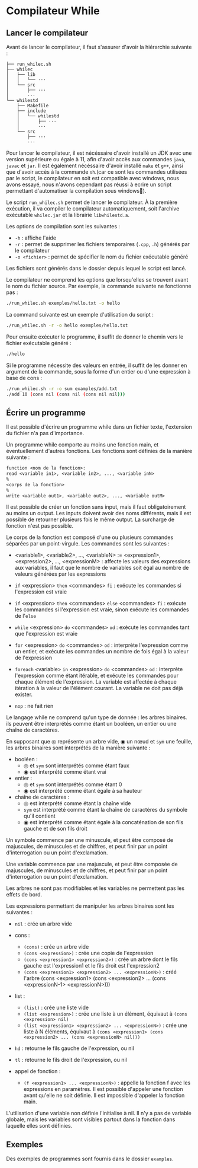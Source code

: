 # Compilateur While

## Lancer le compilateur

Avant de lancer le compilateur, il faut s'assurer d'avoir la hiérarchie suivante :

```
├── run_whilec.sh
├── whilec
│   ├── lib
│   │   └── ···
│   └── src
│       ├── ···
│       ···
└── whilestd
    ├── Makefile
    ├── include
    │   └── whilestd
    │       ├── ···
    │       ···
    └── src
        ├── ···
        ···
```

Pour lancer le compilateur, il est nécéssaire d'avoir installé un JDK avec une version supérieure ou égale à 11, afin d'avoir accès aux commandes `java`, `javac` et `jar`. Il est également nécéssaire d'avoir installé `make` et `g++`, ainsi que d'avoir accès à la commande `sh`.(car ce sont les commandes utilisées par le script, le compilateur en soit est compatible avec windows, nous avons essayé, nous n'avons cependant pas réussi à ecrire un script permettant d'automatiser la compilation sous windows🙁).

Le script `run_whilec.sh` permet de lancer le compilateur. À la première exécution, il va compiler le compilateur automatiquement, soit l'archive exécutable `whilec.jar` et la librairie `libwhilestd.a`.
    
Les options de compilation sont les suivantes :
 - `-h` : affiche l'aide
 - `-r` : permet de supprimer les fichiers temporaires (`.cpp`, `.h`) générés par le compilateur
- `-o <fichier>` : permet de spécifier le nom du fichier exécutable généré

Les fichiers sont générés dans le dossier depuis lequel le script est lancé.

Le compilateur ne comprend les options que lorsqu'elles se trouvent avant le nom du fichier source. Par exemple, la commande suivante ne fonctionne pas :

```bash
./run_whilec.sh exemples/hello.txt -o hello
```

La command suivante est un exemple d'utilisation du script :

```bash
./run_whilec.sh -r -o hello exemples/hello.txt
```

Pour ensuite exécuter le programme, il suffit de donner le chemin vers le fichier exécutable généré :

```bash
./hello
```

Si le programme nécessite des valeurs en entrée, il suffit de les donner en argument de la commande, sous la forme d'un entier ou d'une expression à base de cons :

```bash
./run_whilec.sh -r -o sum examples/add.txt
./add 10 (cons nil (cons nil (cons nil nil)))
```

## Écrire un programme

Il est possible d'écrire un programme while dans un fichier texte, l'extension du fichier n'a pas d'importance.

Un programme while comporte au moins une fonction main, et éventuellement d'autres fonctions. Les fonctions sont définies de la manière suivante :

```txt
function <nom de la fonction>:
read <variable in1>, <variable in2>, ..., <variable inN>
%
<corps de la fonction>
%
write <variable out1>, <variable out2>, ..., <variable outM>
```

Il est possible de créer un fonction sans input, mais il faut obligatoirement au moins un output. Les inputs doivent avoir des noms différents, mais il est possible de retourner plusieurs fois le même output. La surcharge de fonction n'est pas possible.

Le corps de la fonction est composé d'une ou plusieurs commandes séparées par un point-virgule. Les commandes sont les suivantes :

- \<variable1>, \<variable2>, ..., \<variableN> := \<expression1>, \<expression2>, ..., \<expressionM> : affecte les valeurs des expressions aux variables, il faut que le nombre de variables soit égal au nombre de valeurs générées par les expressions

- `if` \<expression> `then` \<commandes> `fi` : exécute les commandes si l'expression est vraie

- `if` \<expression> `then` \<commandes> `else` \<commandes> `fi` : exécute les commandes si l'expression est vraie, sinon exécute les commandes de l'`else`

- `while` \<expression> `do` \<commandes> `od` : exécute les commandes tant que l'expression est vraie

- `for` \<expression> `do` \<commandes> `od` : interprète l'expression comme un entier, et exécute les commandes un nombre de fois égal à la valeur de l'expression

- `foreach` \<variable> `in` \<expression> `do` \<commandes> `od` : interprète l'expression comme étant itérable, et exécute les commandes pour chaque élément de l'expression. La variable est affectée à chaque itération à la valeur de l'élément courant. La variable ne doit pas déjà exister.


- `nop` : ne fait rien


Le langage while ne comprend qu'un type de donnée : les arbres binaires. ils peuvent être interprétés comme étant un booléen, un entier ou une chaîne de caractères.

En supposant que ◎ représente un arbre vide, ◉ un nœud et `sym` une feuille, les arbres binaires sont interprétés de la manière suivante :

- booléen : 
    - ◎ et `sym` sont interprétés comme étant faux
    - ◉ est interprété comme étant vrai
- entier :
    - ◎ et `sym` sont interprétés comme étant 0
    - ◉ est interprété comme étant égale à sa hauteur
- chaîne de caractères :
    - ◎ est interprété comme étant la chaîne vide
    - `sym` est interprété comme étant la chaîne de caractères du symbole qu'il contient
    - ◉ est interprété comme étant égale à la concaténation de son fils gauche et de son fils droit

Un symbole commence par une minuscule, et peut être composé de majuscules, de minuscules et de chiffres, et peut finir par un point d'interrogation ou un point d'exclamation.

Une variable commence par une majuscule, et peut être composée de majuscules, de minuscules et de chiffres, et peut finir par un point d'interrogation ou un point d'exclamation.

Les arbres ne sont pas modifiables et les variables ne permettent pas les effets de bord.

Les expressions permettant de manipuler les arbres binaires sont les suivantes :

- `nil` : crée un arbre vide

- cons :
    - `(cons)` : crée un arbre vide
    - `(cons <expression>)` : crée une copie de l'expression
    - `(cons <expression1> <expression2>)` : crée un arbre dont le fils gauche est l'expression1 et le fils droit est l'expression2
    - `(cons <expression1> <expression2> ... <expressionN>)` : créé l'arbre (cons \<expression1> (cons \<expression2> ... (cons \<expressionN-1> \<expressionN>)))

- list :
    - `(list)` : crée une liste vide
    - `(list <expression>)` : crée une liste à un élément, équivaut à `(cons <expression> nil)`
    - `(list <expression1> <expression2> ... <expressionN>)` : crée une liste à N éléments, équivaut à `(cons <expression1> (cons <expression2> ... (cons <expressionN> nil)))`

- `hd` : retourne le fils gauche de l'expression, ou nil

- `tl` : retourne le fils droit de l'expression, ou nil

- appel de fonction :
    - `(f <expression1> ... <expressionN>)` : appelle la fonction f avec les expressions en paramètres. Il est possible d'appeler une fonction avant qu'elle ne soit définie. Il est impossible d'appeler la fonction main.

L'utilisation d'une variable non définie l'initialise à nil. Il n'y a pas de variable globale, mais les variables sont visibles partout dans la fonction dans laquelle elles sont définies.

## Exemples

Des exemples de programmes sont fournis dans le dossier `examples`.
